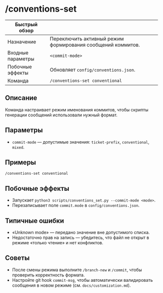 # /conventions-set

| Быстрый обзор | |
| --- | --- |
| Назначение | Переключить активный режим формирования сообщений коммитов. |
| Входные параметры | `<commit-mode>` |
| Побочные эффекты | Обновляет `config/conventions.json`. |
| Команда | `/conventions-set conventional` |

## Описание
Команда настраивает режим именования коммитов, чтобы скрипты генерации сообщений использовали нужный формат.

## Параметры
- `commit-mode` — допустимые значения: `ticket-prefix`, `conventional`, `mixed`.

## Примеры
```
/conventions-set conventional
```

## Побочные эффекты
- Запускает `python3 scripts/conventions_set.py --commit-mode <mode>`.
- Перезаписывает поле `commit.mode` в `config/conventions.json`.

## Типичные ошибки
- «Unknown mode» — передано значение вне допустимого списка.
- Недостаточно прав на запись — убедитесь, что файл не открыт в режиме «только чтение» и нет конфликтов.

## Советы
- После смены режима выполните `/branch-new` и `/commit`, чтобы проверить корректность формата.
- Настройте git hook `commit-msg`, чтобы автоматически валидировать сообщения в новом режиме (см. `docs/customization.md`).
